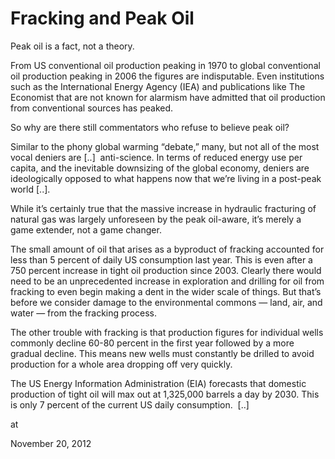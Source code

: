 # Fracking and Peak Oil
Peak oil is a fact, not a theory.

From US conventional oil production peaking in 1970 to global conventional oil production peaking in 2006 the figures are indisputable. Even institutions such as the International Energy Agency (IEA) and publications like The Economist that are not known for alarmism have admitted that oil production from conventional sources has peaked.

So why are there still commentators who refuse to believe peak oil?

Similar to the phony global warming “debate,” many, but not all of the most vocal deniers are [..]  anti-science. In terms of reduced energy use per capita, and the inevitable downsizing of the global economy, deniers are ideologically opposed to what happens now that we’re living in a post-peak world [..].

While it’s certainly true that the massive increase in hydraulic fracturing of natural gas was largely unforeseen by the peak oil-aware, it’s merely a game extender, not a game changer.

The small amount of oil that arises as a byproduct of fracking accounted for less than 5 percent of daily US consumption last year. This is even after a 750 percent increase in tight oil production since 2003. Clearly there would need to be an unprecedented increase in exploration and drilling for oil from fracking to even begin making a dent in the wider scale of things. But that’s before we consider damage to the environmental commons — land, air, and water — from the fracking process.

The other trouble with fracking is that production figures for individual wells commonly decline 60-80 percent in the first year followed by a more gradual decline. This means new wells must constantly be drilled to avoid production for a whole area dropping off very quickly.

The US Energy Information Administration (EIA) forecasts that domestic production of tight oil will max out at 1,325,000 barrels a day by 2030. This is only 7 percent of the current US daily consumption.  [..]








at

November 20, 2012















